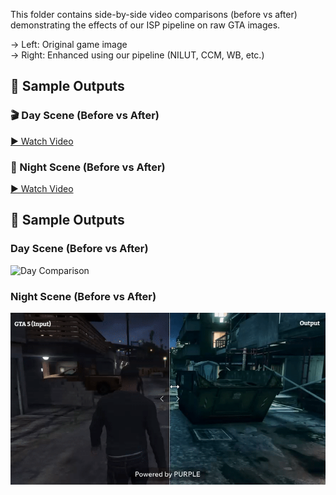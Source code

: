 This folder contains side-by-side video comparisons (before vs after) demonstrating the effects of our ISP pipeline on raw GTA images.

→ Left: Original game image  
→ Right: Enhanced using our pipeline (NILUT, CCM, WB, etc.)


## 🎥 Sample Outputs

### 🎬 Day Scene (Before vs After)
[▶️ Watch Video](sample_outputs_isp/sample_outputs_isp/gta_before_after_day.gif)

### 🌙 Night Scene (Before vs After)
[▶️ Watch Video](sample_outputs_isp/gta_before_after_night.gif)

## 🎥 Sample Outputs

### Day Scene (Before vs After)
![Day Comparison](sample_outputs_isp/gta_before_after_day.gif)

### Night Scene (Before vs After)
![Night Comparison](sample_outputs_isp/gta_before_after_night.gif)
